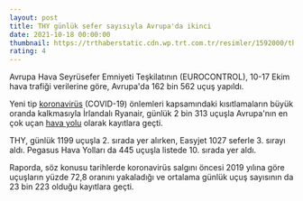 ```yaml
--- 
layout: post
title: THY günlük sefer sayısıyla Avrupa'da ikinci
date: 2021-10-18 00:00:00
thumbnail: https://trthaberstatic.cdn.wp.trt.com.tr/resimler/1592000/thy-ucak-aa-1593977.jpg
rating: 4
---
```

<p>
	Avrupa Hava Seyrüsefer Emniyeti Teşkilatının (EUROCONTROL), 10-17 Ekim hava trafiği verilerine göre, Avrupa'da 162 bin 562 uçuş yapıldı.</p>
<p>
	Yeni tip <a href="https://www.trthaber.com/etiket/koronavirus/" target="_blank">koronavirüs</a> (COVID-19) önlemleri kapsamındaki kısıtlamaların büyük oranda kalkmasıyla İrlandalı Ryanair, günlük 2 bin 313 uçuşla Avrupa'nın en çok uçan <a href="https://www.trthaber.com/etiket/hava-yolu/" target="_blank">hava yolu</a> olarak kayıtlara geçti.</p>
<p>
	THY, günlük 1199 uçuşla 2. sırada yer alırken, Easyjet 1027 seferle 3. sırayı aldı. Pegasus Hava Yolları da 445 uçuşla listede 10. sırada yer aldı.</p>
<p>
	Raporda, söz konusu tarihlerde koronavirüs salgını öncesi 2019 yılına göre uçuşların yüzde 72,8 oranını yakaladığı ve ortalama günlük uçuş sayısının da 23 bin 223 olduğu kayıtlara geçti.</p>